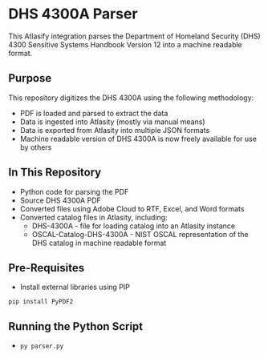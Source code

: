 # DHS 4300A Parser

This Atlasify integration parses the Department of Homeland Security (DHS) 4300 Sensitive Systems Handbook Version 12 into a machine readable format.

## Purpose

This repository digitizes the DHS 4300A using the following methodology:

- PDF is loaded and parsed to extract the data
- Data is ingested into Atlasity (mostly via manual means)
- Data is exported from Atlasity into multiple JSON formats
- Machine readable version of DHS 4300A is now freely available for use by others

## In This Repository

- Python code for parsing the PDF
- Source DHS 4300A PDF
- Converted files using Adobe Cloud to RTF, Excel, and Word formats
- Converted catalog files in Atlasity, including:
    - DHS-4300A - file for loading catalog into an Atlasity instance
    - OSCAL-Catalog-DHS-4300A - NIST OSCAL representation of the DHS catalog in machine readable format

## Pre-Requisites

- Install external libraries using PIP

`pip install PyPDF2`

## Running the Python Script

- `py parser.py`